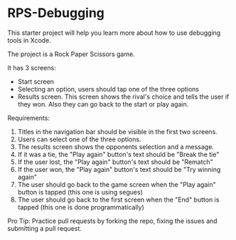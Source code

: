 # RPS-Debugging

This starter project will help you learn more about how to use debugging tools in Xcode.

The project is a Rock Paper Scissors game. 

It has 3 screens:
- Start screen
- Selecting an option, users should tap one of the three options
- Results screen. This screen shows the rival's choice and tells the user if they won. Also they can go back to the start or play again.

Requirements:

1. Titles in the navigation bar should be visible in the first two screens.
1. Users can select one of the three options.
1. The results screen shows the opponents selection and a message.
1. If it was a tie, the "Play again" button's text should be "Break the tie"
1. If the user lost, the "Play again" button's text should be "Rematch"
1. If the user won, the "Play again" button's text should be "Try winning again"
1. The user should go back to the game screen when the "Play again" button is tapped (this one is using segues)
1. The user should go back to the first screen when the "End" button is tapped (this one is done programmatically)

Pro Tip: Practice pull requests by forking the repo, fixing the issues and submitting a pull request.

